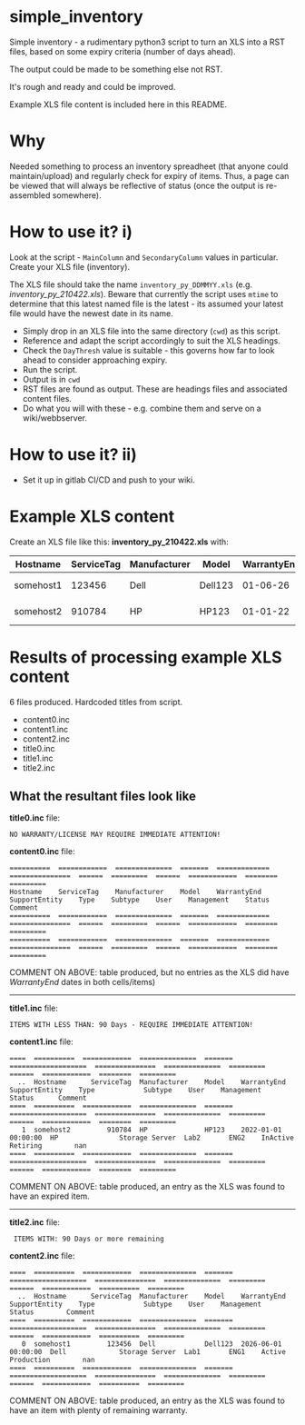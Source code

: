 # simple_inventory

Simple inventory - a rudimentary python3 script to turn an XLS into a RST files, based on some expiry criteria (number of days ahead).

The output could be made to be something else not RST.

It's rough and ready and could be improved.

Example XLS file content is included here in this README.

# Why

Needed something to process an inventory spreadheet (that anyone could maintain/upload) and regularly check for expiry of items. Thus, a page can be viewed that will always be reflective of status (once the output is re-assembled somewhere).

# How to use it? i)

Look at the script - ```MainColumn``` and ```SecondaryColumn``` values in particular. Create your XLS file (inventory).

The XLS file should take the name ```inventory_py_DDMMYY.xls``` (e.g. <i>inventory_py_210422.xls</i>). Beware that currently the script uses ```mtime``` to determine that this latest named file is the latest - its assumed your latest file would have the newest date in its name.

- Simply drop in an XLS file into the same directory (```cwd```) as this script.
- Reference and adapt the script accordingly to suit the XLS headings. 
- Check the ```DayThresh``` value is suitable - this governs how far to look ahead to consider approaching expiry.
- Run the script.
- Output is in ```cwd```
- RST files are found as output. These are headings files and associated content files.
- Do what you will with these - e.g. combine them and serve on a wiki/webbserver.

# How to use it? ii)

- Set it up in gitlab CI/CD and push to your wiki.


# Example XLS content

Create an XLS file like this: **inventory_py_210422.xls** with:

| Hostname |	ServiceTag	| Manufacturer| Model | WarrantyEnd | SupportEntity | Type | Subtype | User |	Management | Status | Comment |
| --- | --- | --- | --- | --- | --- | --- | --- | --- | --- | --- | --- |
| somehost1	| 123456 | Dell | Dell123	| 01-06-26 | Dell |	Storage	Server | Lab1 |	ENG1 | Active | Production |
| somehost2 | 910784 | HP | HP123	| 01-01-22 | HP	| Storage	Server | Lab2 | ENG2 | InActive |Retiring |

# Results of processing example XLS content

6 files produced. Hardcoded titles from script.
- content0.inc
- content1.inc
- content2.inc
- title0.inc
- title1.inc
- title2.inc

## What the resultant files look like

**title0.inc** file:

```NO WARRANTY/LICENSE MAY REQUIRE IMMEDIATE ATTENTION!```

**content0.inc** file:
```
==========  ============  ==============  =======  =============  ===============  ======  =========  ======  ============  ========  =========
Hostname    ServiceTag    Manufacturer    Model    WarrantyEnd    SupportEntity    Type    Subtype    User    Management    Status    Comment
==========  ============  ==============  =======  =============  ===============  ======  =========  ======  ============  ========  =========
==========  ============  ==============  =======  =============  ===============  ======  =========  ======  ============  ========  =========
```

COMMENT ON ABOVE: table produced, but no entries as the XLS did have <i>WarrantyEnd</i> dates in both cells/items)

--------------

**title1.inc** file: 

```ITEMS WITH LESS THAN: 90 Days - REQUIRE IMMEDIATE ATTENTION!```

**content1.inc** file:
```
====  ==========  ============  ==============  =======  ===================  ===============  ==============  =========  ======  ============  ========  =========
  ..  Hostname      ServiceTag  Manufacturer    Model    WarrantyEnd          SupportEntity    Type            Subtype    User    Management    Status      Comment
====  ==========  ============  ==============  =======  ===================  ===============  ==============  =========  ======  ============  ========  =========
   1  somehost2         910784  HP              HP123    2022-01-01 00:00:00  HP               Storage Server  Lab2       ENG2    InActive      Retiring        nan
====  ==========  ============  ==============  =======  ===================  ===============  ==============  =========  ======  ============  ========  =========
```

COMMENT ON ABOVE: table produced, an entry as the XLS was found to have an expired item.

--------------

**title2.inc** file:

``` ITEMS WITH: 90 Days or more remaining```

**content2.inc** file:
```
====  ==========  ============  ==============  =======  ===================  ===============  ==============  =========  ======  ============  ==========  =========
  ..  Hostname      ServiceTag  Manufacturer    Model    WarrantyEnd          SupportEntity    Type            Subtype    User    Management    Status        Comment
====  ==========  ============  ==============  =======  ===================  ===============  ==============  =========  ======  ============  ==========  =========
   0  somehost1         123456  Dell            Dell123  2026-06-01 00:00:00  Dell             Storage Server  Lab1       ENG1    Active        Production        nan
====  ==========  ============  ==============  =======  ===================  ===============  ==============  =========  ======  ============  ==========  =========
```
COMMENT ON ABOVE: table produced, an entry as the XLS was found to have an item with plenty of remaining warranty.

